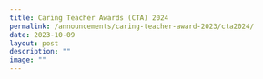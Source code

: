```yaml
---
title: Caring Teacher Awards (CTA) 2024
permalink: /announcements/caring-teacher-award-2023/cta2024/
date: 2023-10-09
layout: post
description: ""
image: ""
---
```

